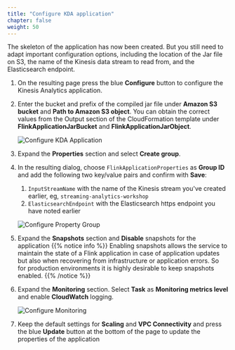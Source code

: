 ```yaml
---
title: "Configure KDA application"
chapter: false
weight: 50
---
```


The skeleton of the application has now been created. But you still need to adapt important configuration options, including the location of the Jar file on S3, the name of the Kinesis data stream to read from, and the Elasticsearch endpoint.

1. On the resulting page press the blue **Configure** button to configure the Kinesis Analytics application.

1. Enter the bucket and prefix of the compiled jar file under **Amazon S3 bucket** and **Path to Amazon S3 object**. You can obtain the correct values from the Output section of the CloudFormation template under **FlinkApplicationJarBucket** and **FlinkApplicationJarObject**.

	![Configure KDA Application](/images/flink-on-kda/kda-configure.png)

1. Expand the **Properties** section and select **Create group**. 

1. In the resulting dialog, choose `FlinkApplicationProperties` as **Group ID** and add the following two key/value pairs and confirm with **Save**:
	1. `InputStreamName` with the name of the Kinesis stream you've created earlier, eg, `streaming-analytics-workshop`
	1. `ElasticsearchEndpoint` with the Elasticsearch https endpoint you have noted earlier

	![Configure Property Group](/images/flink-on-kda/kda-property-group.png)

1. Expand the **Snapshots** section and **Disable** snapshots for the application
	{{% notice info %}}
Enabling snapshots allows the service to maintain the state of a Flink application in case of application updates but also when recovering from infrastructure or application errors. So for production environments it is highly desirable to keep snapshots enabled.
	{{% /notice %}}

1. Expand the **Monitoring** section. Select **Task** as **Monitoring metrics level** and enable **CloudWatch** logging.

	![Configure Monitoring](/images/flink-on-kda/kda-monitoring.png)

1. Keep the default settings for **Scaling** and **VPC Connectivity** and press the blue **Update** button at the bottom of the page to update the properties of the application
